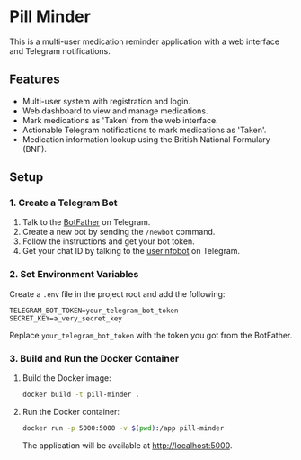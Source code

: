 # Pill Minder

This is a multi-user medication reminder application with a web interface and Telegram notifications.

## Features

- Multi-user system with registration and login.
- Web dashboard to view and manage medications.
- Mark medications as 'Taken' from the web interface.
- Actionable Telegram notifications to mark medications as 'Taken'.
- Medication information lookup using the British National Formulary (BNF).

## Setup

### 1. Create a Telegram Bot

1.  Talk to the [BotFather](https://t.me/botfather) on Telegram.
2.  Create a new bot by sending the `/newbot` command.
3.  Follow the instructions and get your bot token.
4.  Get your chat ID by talking to the [userinfobot](https://t.me/userinfobot) on Telegram.

### 2. Set Environment Variables

Create a `.env` file in the project root and add the following:

```
TELEGRAM_BOT_TOKEN=your_telegram_bot_token
SECRET_KEY=a_very_secret_key
```

Replace `your_telegram_bot_token` with the token you got from the BotFather.

### 3. Build and Run the Docker Container

1.  Build the Docker image:

    ```bash
    docker build -t pill-minder .
    ```

2.  Run the Docker container:

    ```bash
    docker run -p 5000:5000 -v $(pwd):/app pill-minder
    ```

    The application will be available at [http://localhost:5000](http://localhost:5000).
